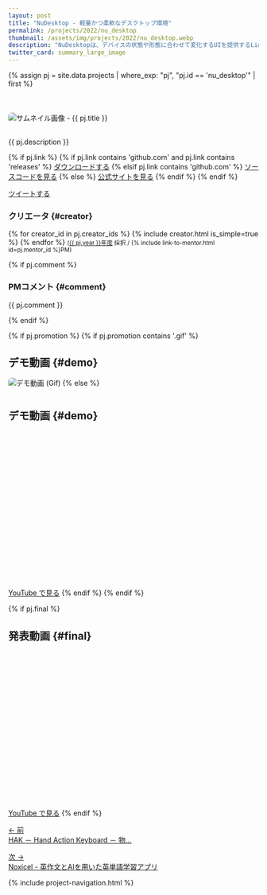 ```yaml
---
layout: post
title: "NuDesktop - 軽量かつ柔軟なデスクトップ環境"
permalink: /projects/2022/nu_desktop
thumbnail: /assets/img/projects/2022/nu_desktop.webp
description: "NuDesktopは、デバイスの状態や形態に合わせて変化するUIを提供するLinux向けのデスクトップ環境です。これにより、従来の環境ではUIが提供されなかったデバイスをより良いUIとともに使うことができます。"
twitter_card: summary_large_image
---
```


{% assign pj = site.data.projects | where_exp: "pj", "pj.id == 'nu_desktop'" | first %}

<div style='margin-top: 50px; margin-bottom: 30px;'>
  <img class='top-img lazyload' src='/assets/img/spinner.svg' alt='サムネイル画像 - {{ pj.title }}'
  {% if pj.thumbnail %}    data-src='/assets/img/projects/{{ pj.year }}/{{ pj.thumbnail }}'
  {% else %}               data-src='/assets/img/projects/tbu.webp'
  {% endif %}                 title='{{ pj.title }}' style='border-radius: 6px;' loading='lazy' />
</div>

{{ pj.description }}

<div class='flex'>
  {% if pj.link %}
    {% if pj.link contains 'github.com' and pj.link contains 'releases' %}
       <a href='{{ pj.link }}' target='_blank' class='button'>ダウンロードする</a>
    {% elsif pj.link contains 'github.com' %}
       <a href='{{ pj.link }}' target='_blank' class='button'>ソースコードを見る</a>
    {% else %}
       <a href='{{ pj.link }}' target='_blank' class='button'>公式サイトを見る</a>
    {% endif %}
  {% endif %}

  <a href="https://twitter.com/intent/tweet?text={{ pj.title }}&via=MitouJr&hashtags=未踏ジュニア{% if pj.tags %},{{ pj.tags | join: ','}}{% endif %}&related=MitouJr&lang=jp&url={{ site.url }}/projects/{{ pj.year }}/{{ pj.id }}" class="button" target="_blank" rel="noopener">ツイートする</a>
</div>

### クリエータ {#creator}
<p>
  {% for creator_id in pj.creator_ids %}
    {% include creator.html is_simple=true %}
  {% endfor %}
  <small>(<a href='/projects/{{ pj.year }}'>{{ pj.year }}年度</a> 採択 / {% include link-to-mentor.html id=pj.mentor_id %}PM)</small>
</p>

{% if pj.comment %}
### PMコメント {#comment}
<p class="project-comment">{{ pj.comment }}</p>
{% endif %}

{% if pj.promotion %}
{% if pj.promotion contains '.gif' %}
## デモ動画 {#demo}
<img class='top-img lazyload' src='/assets/img/spinner.svg' alt='デモ動画 (Gif)'
     data-src='/assets/img/projects/{{ pj.year }}/{{ pj.promotion }}' loading='lazy'
     style='margin-bottom: 10px; border-radius: 6px;' />
{% else %}
## デモ動画 {#demo}
<div class="youtube">
  <iframe width="560" height="315" class="lazyload" data-src="https://www.youtube.com/embed/{{ pj.promotion }}?rel=0" frameborder="0" allowfullscreen=""></iframe>
</div>
<a href="https://youtu.be/{{ pj.promotion }}" target="_blank" rel="noopener" class="button">YouTube で見る</a>
{% endif %}
{% endif %}

{% if pj.final %}
## 発表動画 {#final}
<div class="youtube">
  <iframe width="560" height="315" class="lazyload" data-src="https://www.youtube.com/embed/{{ pj.final }}?rel=0{% if pj.final_start %}&start={{ pj.final_start }}{% endif %}" frameborder="0" allow="accelerometer; autoplay; clipboard-write; encrypted-media; gyroscope; picture-in-picture" allowfullscreen=""></iframe>
</div>
<a href="https://youtu.be/{{ pj.final }}{% if pj.final_start %}?t={{ pj.final_start }}{% endif %}" target="_blank" rel="noopener" class="button">YouTube で見る</a>
{% endif %}

<nav>
  <p class='nav prev'><a href='hak' title='HAK － Hand Action Keyboard － 物理的なタッチを必要としない装着型入力デバイス'>&larr; 前<br>
    HAK － Hand Action Keyboard － 物...</a></p>
  <p class='nav next'><a href='noxicel' title='Noxicel - 英作文とAIを用いた英単語学習アプリ'>次 &rarr;<br>
    Noxicel - 英作文とAIを用いた英単語学習アプリ</a></p>
</nav>

{% include project-navigation.html %}
